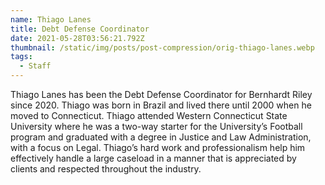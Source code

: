 ```yaml
---
name: Thiago Lanes
title: Debt Defense Coordinator
date: 2021-05-28T03:56:21.792Z
thumbnail: /static/img/posts/post-compression/orig-thiago-lanes.webp
tags:
  - Staff
---
```

Thiago Lanes has been the Debt Defense Coordinator for Bernhardt Riley since 2020.  Thiago was born in Brazil and lived there until 2000 when he moved to Connecticut.  Thiago attended Western Connecticut State University where he was a two-way starter for the University’s Football program and graduated with a degree in Justice and Law Administration, with a focus on Legal.  Thiago’s hard work and professionalism help him effectively handle a large caseload in a manner that is appreciated by clients and respected throughout the industry.